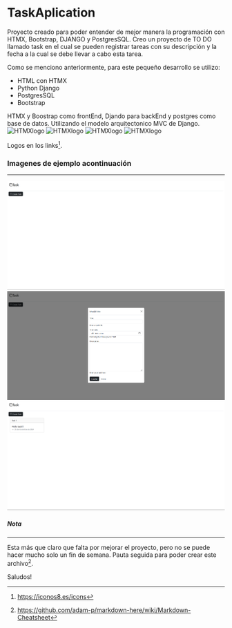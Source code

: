 # TaskAplication

Proyecto creado para poder entender de mejor manera la programación con HTMX, Bootstrap, DJANGO y PostgresSQL.
Creo un proyecto de TO DO llamado task en el cual se pueden registrar tareas con su descripción y la fecha a la cual se debe llevar a cabo esta tarea.

Como se menciono anteriormente, para este pequeño desarrollo se utilizo:
- HTML con HTMX
- Python Django
- PostgresSQL
- Bootstrap

HTMX y Boostrap como frontEnd, Djando para backEnd y postgres como base de datos. Utilizando el modelo arquitectonico MVC de Django.
<img src="https://img.icons8.com/?size=100&id=4i8EFdsgyQ2M&format=png&color=FFFFFF" alt="HTMXlogo" with="60px"/>
<img src="https://img.icons8.com/?size=100&id=20909&format=png&color=000000" alt="HTMXlogo" with="60px"/>
<img src="https://img.icons8.com/?size=100&id=baihjTL3IBX9&format=png&color=000000" alt="HTMXlogo" with="60px"/>
<img src="https://img.icons8.com/?size=100&id=38561&format=png&color=000000" alt="HTMXlogo" with="60px"/>

Logos en los links[^1].

### Imagenes de ejemplo acontinuación
------

<img src="ExampleIMG\example1-whiteboard.png" alt="example1">
<img src="ExampleIMG\example2-modalform.png" alt="example2">
<img src="ExampleIMG\example3-taskcard.png" alt="example3">

##### Nota
------

Esta más que claro que falta por mejorar el proyecto, pero no se puede hacer mucho solo un fin de semana.
Pauta seguida para poder crear este archivo[^2].

Saludos!

[^1]:https://iconos8.es/icons
[^2]:https://github.com/adam-p/markdown-here/wiki/Markdown-Cheatsheet
